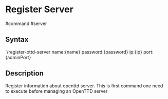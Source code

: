 # Register Server
#command #server

## Syntax

`/register-ottd-server name:{name} password:{password} ip:{ip} port:{adminPort}

## Description

Register information about openttd server. This is first command one need to execute before managing an OpenTTD server
